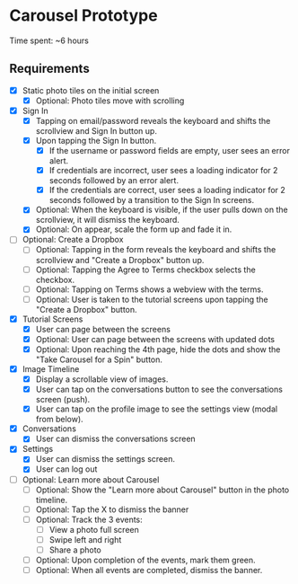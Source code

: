 # Carousel Prototype

Time spent: ~6 hours

## Requirements

* [x] Static photo tiles on the initial screen
  * [x] Optional: Photo tiles move with scrolling
* [x] Sign In
  * [x] Tapping on email/password reveals the keyboard and shifts the scrollview and Sign In button up.
  * [x] Upon tapping the Sign In button.
    * [x] If the username or password fields are empty, user sees an error alert.
    * [x] If credentials are incorrect, user sees a loading indicator for 2 seconds followed by an error alert.
    * [x] If the credentials are correct, user sees a loading indicator for 2 seconds followed by a transition to the Sign In screens.
  * [x] Optional: When the keyboard is visible, if the user pulls down on the scrollview, it will dismiss the keyboard.
  * [x] Optional: On appear, scale the form up and fade it in.
* [ ] Optional: Create a Dropbox
  * [ ] Optional: Tapping in the form reveals the keyboard and shifts the scrollview and "Create a Dropbox" button up.
  * [ ] Optional: Tapping the Agree to Terms checkbox selects the checkbox.
  * [ ] Optional: Tapping on Terms shows a webview with the terms.
  * [ ] Optional: User is taken to the tutorial screens upon tapping the "Create a Dropbox" button.
* [x] Tutorial Screens
  * [x] User can page between the screens
  * [x] Optional: User can page between the screens with updated dots
  * [x] Optional: Upon reaching the 4th page, hide the dots and show the "Take Carousel for a Spin" button.
* [x] Image Timeline
  * [x] Display a scrollable view of images.
  * [x] User can tap on the conversations button to see the conversations screen (push).
  * [x] User can tap on the profile image to see the settings view (modal from below).
* [x] Conversations
  * [x] User can dismiss the conversations screen
* [x] Settings
  * [x] User can dismiss the settings screen.
  * [x] User can log out
* [ ] Optional: Learn more about Carousel
  * [ ] Optional: Show the "Learn more about Carousel" button in the photo timeline.
  * [ ] Optional: Tap the X to dismiss the banner
  * [ ] Optional: Track the 3 events:
    * [ ] View a photo full screen
    * [ ] Swipe left and right
    * [ ] Share a photo
  * [ ] Optional: Upon completion of the events, mark them green.
  * [ ] Optional: When all events are completed, dismiss the banner.